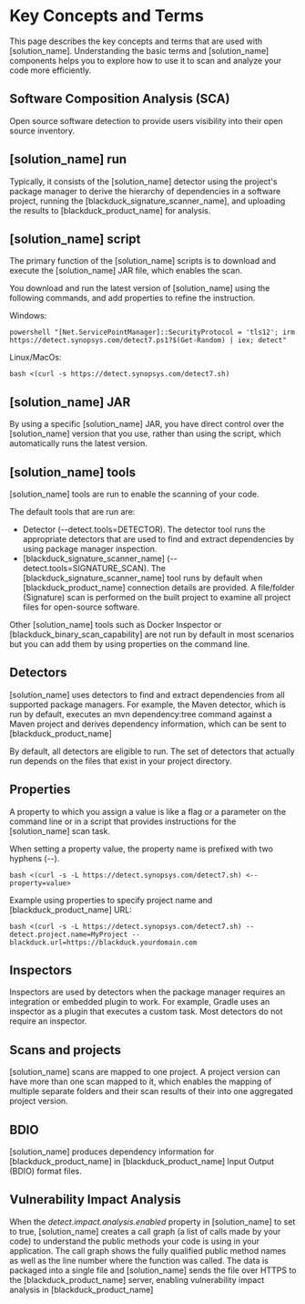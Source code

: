 # Key Concepts and Terms

This page describes the key concepts and terms that are used with [solution_name].
Understanding the basic terms and [solution_name] components helps you to explore how to use it to scan and analyze your code more efficiently.

## Software Composition Analysis (SCA) 

Open source software detection to provide users visibility into their open source inventory. 

## [solution_name] run

Typically, it consists of the [solution_name] detector using the project's package manager to derive the hierarchy of dependencies in a software project,
running the [blackduck_signature_scanner_name], and uploading the results to [blackduck_product_name] for analysis.

## [solution_name] script

The primary function of the [solution_name] scripts is to download and execute the [solution_name] JAR file, which enables the scan.

You download and run the latest version of [solution_name] using the following commands, and add properties to refine the instruction.

Windows:
````
powershell "[Net.ServicePointManager]::SecurityProtocol = 'tls12'; irm https://detect.synopsys.com/detect7.ps1?$(Get-Random) | iex; detect"
````

Linux/MacOs:
````
bash <(curl -s https://detect.synopsys.com/detect7.sh)
````

## [solution_name] JAR

By using a specific [solution_name] JAR, you have direct control over the [solution_name] version that you use, rather than using the script, which automatically runs the latest version.

## [solution_name] tools

[solution_name] tools are run to enable the scanning of your code.

The default tools that are run are:

* Detector (--detect.tools=DETECTOR).
The detector tool runs the appropriate detectors that are used to find and extract dependencies by using package manager inspection.
* [blackduck_signature_scanner_name] (--detect.tools=SIGNATURE_SCAN).
The [blackduck_signature_scanner_name] tool runs by default when [blackduck_product_name] connection details are provided. A file/folder (Signature) scan is performed on the built project to examine all project files for open-source software.

Other [solution_name] tools such as Docker Inspector or [blackduck_binary_scan_capability] are not run by default in most scenarios but you can add them by using properties on the command line.

## Detectors

[solution_name] uses detectors to find and extract dependencies from all supported package managers. For example, the Maven detector, which is run by default, executes an mvn dependency:tree command against a Maven project and derives dependency information, which can be sent to [blackduck_product_name]

By default, all detectors are eligible to run. The set of detectors that actually run depends on the files that exist in your project directory. 

## Properties

A property to which you assign a value is like a flag or a parameter on the command line or in a script that provides instructions for the [solution_name] scan task.

When setting a property value, the property name is prefixed with two hyphens (--). 

````
bash <(curl -s -L https://detect.synopsys.com/detect7.sh) <--property=value>
````

Example using properties to specify project name and [blackduck_product_name] URL:

````
bash <(curl -s -L https://detect.synopsys.com/detect7.sh) --detect.project.name=MyProject --blackduck.url=https://blackduck.yourdomain.com
````

## Inspectors

Inspectors are used by detectors when the package manager requires an integration or embedded plugin to work. For example, Gradle uses an inspector as a plugin that executes a custom task. Most detectors do not require an inspector.

## Scans and projects

[solution_name] scans are mapped to one project. A project version can have more than one scan mapped to it, which enables the mapping of multiple separate folders and their scan results of their into one aggregated project version.

## BDIO 

[solution_name] produces dependency information for [blackduck_product_name] in [blackduck_product_name] Input Output (BDIO) format files. 

## Vulnerability Impact Analysis

When the *detect.impact.analysis.enabled* property in [solution_name] to set to true, [solution_name] creates a call graph (a list of calls made by your code)
to understand the public methods your code is using in your application.
The call graph shows the fully qualified public method names as well as the line number where the function was called.
The data is packaged into a single file and [solution_name] sends the file over HTTPS to the [blackduck_product_name] server, enabling vulnerability impact analysis in [blackduck_product_name]
